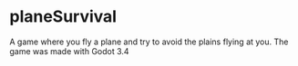 # planeSurvival
A game where you fly a plane and try to avoid the plains flying at you. The game was made with Godot 3.4
